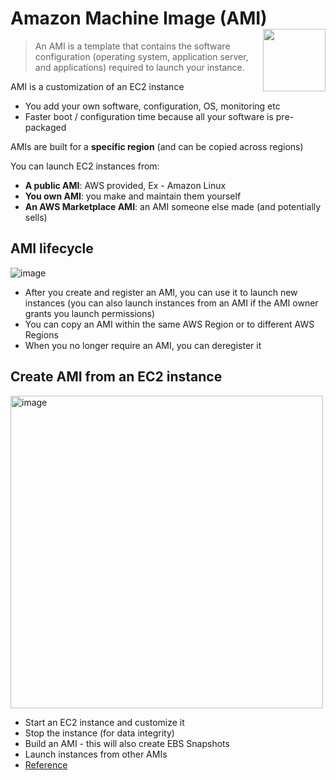 # Amazon Machine Image (AMI) <img align="right" width="100" src="https://user-images.githubusercontent.com/48696735/180500978-579c9086-bf80-42c1-8aa1-cabf95359eb3.png">

> An AMI is a template that contains the software configuration (operating system, application server, and applications) required to launch your instance.

AMI is a customization of an EC2 instance
- You add your own software, configuration, OS, monitoring etc
- Faster boot / configuration time because all your software is pre-packaged

AMIs are built for a **specific region** (and can be copied across regions)

You can launch EC2 instances from:
- **A public AMI**: AWS provided, Ex - Amazon Linux
- **You own AMI**: you make and maintain them yourself
- **An AWS Marketplace AMI**: an AMI someone else made (and potentially sells)

## AMI lifecycle

![image](https://user-images.githubusercontent.com/48696735/180501375-1c8d1456-4f0e-42f1-9534-2f37efb5ce8a.png)

- After you create and register an AMI, you can use it to launch new instances (you can also launch instances from an AMI if the AMI owner grants you launch permissions)
- You can copy an AMI within the same AWS Region or to different AWS Regions
- When you no longer require an AMI, you can deregister it

## Create AMI from an EC2 instance

<img width="500" alt="image" src="https://user-images.githubusercontent.com/48696735/180502464-c86e5c01-0bd6-4846-9620-a2881002983b.png">

- Start an EC2 instance and customize it
- Stop the instance (for data integrity)
- Build an AMI - this will also create EBS Snapshots
- Launch instances from other AMIs
- [Reference](https://docs.aws.amazon.com/toolkit-for-visual-studio/latest/user-guide/tkv-create-ami-from-instance.html)
